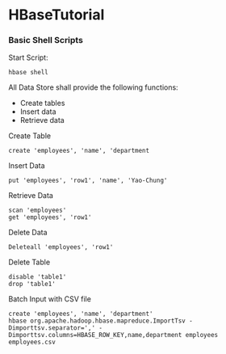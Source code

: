 # HBaseTutorial

### Basic Shell Scripts

Start Script:
```
hbase shell
```

All Data Store shall provide the following functions:
- Create tables
- Insert data
- Retrieve data

Create Table
```
create 'employees', 'name', 'department
```

Insert Data
```
put 'employees', 'row1', 'name', 'Yao-Chung'
```

Retrieve Data
```
scan 'employees'
get 'employees', 'row1'
```

Delete Data
```
Deleteall 'employees', 'row1'
```

Delete Table
```
disable 'table1'
drop 'table1'
```

Batch Input with CSV file
```
create 'employees', 'name', 'department'
hbase org.apache.hadoop.hbase.mapreduce.ImportTsv -Dimporttsv.separator=',' -Dimporttsv.columns=HBASE_ROW_KEY,name,department employees employees.csv
```
